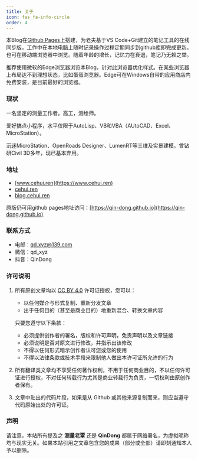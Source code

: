 ```yaml
---
title: 关于
icon: fas fa-info-circle
order: 4
---
```


本Blog在[Github Pages](https://pages.github.com/)上搭建，为老夫基于VS Code+Git建立的笔记工具的在线同步版，工作中在本地电脑上随时记录操作过程定期同步到github库即完成更新。也可在移动端浏览器中浏览。随着年龄的增长，记忆力在衰退，笔记乃无赖之举。

推荐使用微软的Edge浏览器浏览本Blog，针对此浏览器优化样式。在某些浏览器上布局达不到理想状态，比如蛋蛋浏览器。Edge可在Windows自带的应用商店内免费安装，是目前最好的浏览器。

### 现状
一名坚定的测量工作者。高工，测绘师。

爱好搞点小程序，水平仅限于AutoLisp、VB和VBA（AUtoCAD、Excel、MicroStation）。

沉迷MicroStation、OpenRoads Designer、LumenRT等三维及实景建模。曾钻研Civil 3D多年，现已基本弃用。

### 地址
- [www.cehui.ren](https://www.cehui.ren)
- [cehui.ren](https://www.cehui.ren)
- [blog.cehui.ren](https://www.cehui.ren)

原版仍可用github pages地址访问：[https://qin-dong.github.io](https://qin-dong.github.io)

### 联系方式
- 电邮：qd.xyz@139.com
- 微信：qd_xyz
- 抖音：QinDong

### 许可说明
1. 所有原创文章均以 [CC BY 4.0](https://creativecommons.org/licenses/by/4.0/) 许可证授权，您可以：
    - 以任何媒介与形式复制、重新分发文章
    - 出于任何目的（甚至是商业目的）地重新混合、转换文章内容

    只要您遵守以下条款：
     - 必须提供创作者的署名，版权和许可声明，免责声明以及文章链接
     - 必须说明是否对原文进行修改，并指示出该修改
     - 不得以任何形式暗示创作者认可您或您的使用
     - 不得以法律条款或技术手段来限制他人做出本许可证所允许的行为
2. 所有翻译类文章均不享受任何著作权利，不用于任何商业目的，不以任何许可证进行授权，不对任何转载行为尤其是商业转载行为负责，一切权利由原创作者保有。
3. 文章中贴出的代码片段，如果是从 Github 或其他来源复制而来，则应当遵守代码原始出处的许可证。

### 声明
请注意，本站所有提及之 **测量老覃** 还是 **QinDong** 都属于网络署名，为虚拟昵称均与现实无关。如果本站引用之文章包含您的成果（部分或全部）请即刻通知本人予以删除。